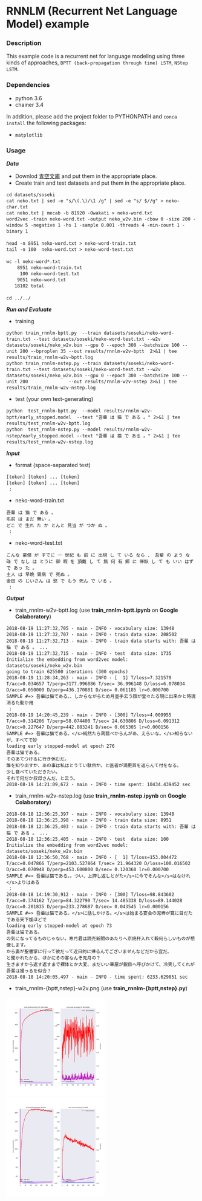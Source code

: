# RNNLM (Recurrent Net Language Model) example

### Description

This example code is a recurrent net for language modeling using three kinds of approaches, `BPTT (back-propagation through time) LSTM`, `NStep LSTM`.

### Dependencies
- python 3.6
- chainer 3.4

In addition, please add the project folder to PYTHONPATH and `conca install` the following packages:
- `matplotlib`

### Usage ###

***Data***

  - Downlod [青空文庫](https://www.aozora.gr.jp/cards/000148/card789.html) and put them in the appropriate place.
  - Create train and test datasets and put them in the appropriate place.

```
cd datasets/soseki
cat neko.txt | sed -e "s/\(.\)/\1 /g" | sed -e "s/ $//g" > neko-char.txt
cat neko.txt | mecab -b 81920 -Owakati > neko-word.txt
word2vec -train neko-word.txt -output neko_w2v.bin -cbow 0 -size 200 -window 5 -negative 1 -hs 1 -sample 0.001 -threads 4 -min-count 1 -binary 1

head -n 8951 neko-word.txt > neko-word-train.txt
tail -n 100  neko-word.txt > neko-word-test.txt

wc -l neko-word*.txt
    8951 neko-word-train.txt
     100 neko-word-test.txt
    9051 neko-word.txt
   18102 total

cd ../../
```

***Run and Evaluate***
- training

```
python train_rnnlm-bptt.py  --train datasets/soseki/neko-word-train.txt --test datasets/soseki/neko-word-test.txt --w2v datasets/soseki/neko_w2v.bin --gpu 0 --epoch 300 --batchsize 100 --unit 200 --bproplen 35 --out results/rnnlm-w2v-bptt  2>&1 | tee results/train_rnnlm-w2v-bptt.log
python train_rnnlm-nstep.py --train datasets/soseki/neko-word-train.txt --test datasets/soseki/neko-word-test.txt --w2v datasets/soseki/neko_w2v.bin --gpu 0 --epoch 300 --batchsize 100 --unit 200               --out results/rnnlm-w2v-nstep 2>&1 | tee results/train_rnnlm-w2v-nstep.log 
```

- test (your own text-generating)
```
python  test_rnnlm-bptt.py  --model results/rnnlm-w2v-bptt/early_stopped.model  --text "吾輩 は 猫 で ある 。" 2>&1 | tee results/test_rnnlm-w2v-bptt.log 
python  test_rnnlm-nstep.py --model results/rnnlm-w2v-nstep/early_stopped.model --text "吾輩 は 猫 で ある 。" 2>&1 | tee results/test_rnnlm-w2v-nstep.log
```

***Input***

- format (space-separated test)
```
[token] [token] ... [token]
[token] [token] ... [token]
 :
```

- neko-word-train.txt
```
吾輩 は 猫 で ある 。
名前 は まだ 無い 。
どこ で 生れ た か とんと 見当 が つか ぬ 。
 :
```

- neko-word-test.txt
```
こんな 豪傑 が すでに 一 世紀 も 前 に 出現 し て いる なら 、 吾輩 の よう な
碌 で なし は とうに 御 暇 を 頂戴 し て 無 何 有 郷 に 帰臥 し て も いい はず で あっ た 。
主人 は 早晩 胃病 で 死ぬ 。
金田 の じいさん は 慾 で もう 死ん で いる 。
 :
```

***Output***

- train_rnnlm-w2v-bptt.log (use **train_rnnlm-bptt.ipynb** on **Google Colaboratory**)
```
2018-08-19 11:27:32,705 - main - INFO - vocabulary size: 13948
2018-08-19 11:27:32,707 - main - INFO - train data size: 208502
2018-08-19 11:27:32,713 - main - INFO - train data starts with: 吾輩 は 猫 で ある 。 ...
2018-08-19 11:27:32,715 - main - INFO - test  data size: 1735
Initialize the embedding from word2vec model: datasets/soseki/neko_w2v.bin
going to train 625500 iterations (300 epochs)
2018-08-19 11:28:34,263 - main - INFO - [  1] T/loss=7.321579 T/acc=0.034657 T/perp=3177.996886 T/sec= 36.996148 D/loss=6.078034 D/acc=0.050000 D/perp=436.170881 D/sec= 0.061185 lr=0.000700
SAMPLE #=> 吾輩は猫である。、しからながらため月並手云う顔が堂々たる現に出来かと時魂消るた動か用
 :
2018-08-19 14:20:45,239 - main - INFO - [300] T/loss=4.009955 T/acc=0.314206 T/perp=58.074400 T/sec= 24.630806 D/loss=6.091312 D/acc=0.227647 D/perp=442.883241 D/sec= 0.065305 lr=0.000156
SAMPLE #=> 吾輩は猫である。</s>純然たら蒟蒻べからんがあ、えらいな。</s>知らないが、すべてで妙
loading early stopped-model at epoch 276
吾輩は猫である。
そのあてつけるに行き休むだ。
誰を知り出すか、あの事は私はとうてい駄目か。と医者が満更首を返らんて付をなる。
少し食べていただきたい。
それで何だか叔母さんだ。と云う。
2018-08-19 14:21:09,672 - main - INFO - time spent: 10434.439452 sec
```

- train_rnnlm-w2v-nstep.log (use **train_rnnlm-nstep.ipynb** on **Google Colaboratory**)
```
2018-08-18 12:36:25,397 - main - INFO - vocabulary size: 13948
2018-08-18 12:36:25,398 - main - INFO - train data size: 8951
2018-08-18 12:36:25,403 - main - INFO - train data starts with: 吾輩 は 猫 で ある 。 ...
2018-08-18 12:36:25,405 - main - INFO - test  data size: 100
Initialize the embedding from word2vec model: datasets/soseki/neko_w2v.bin
2018-08-18 12:36:50,768 - main - INFO - [  1] T/loss=153.004472 T/acc=0.047866 T/perp=2103.527864 T/sec= 21.964320 D/loss=100.016502 D/acc=0.070948 D/perp=453.600800 D/sec= 0.120360 lr=0.000700
SAMPLE #=> 吾輩は猫である。。つい、上押し返しとがた</s>に今でそんな</s>はなけれ</s>よりはある
 :
2018-08-18 14:19:30,912 - main - INFO - [300] T/loss=98.843602 T/acc=0.374162 T/perp=84.322790 T/sec= 14.485338 D/loss=89.144028 D/acc=0.201835 D/perp=233.278687 D/sec= 0.043545 lr=0.000156
SAMPLE #=> 吾輩は猫である。</s>に話しかける。</s>は始まる宴会の泥棒が筧に目だたである天下煖ほどで
loading early stopped-model at epoch 73
吾輩は猫である。
の気になってるものじゃない。寒月君は読売新聞のあたりへ京焼杯入れて鞍何らしいものが想像します。
から妻が聖書掌に行って彼だって近日的に帰るんでございませんなどだから宜だ。
と聞かれたから、ほかにその客なんぞ先月の？
生きますから返す返すまで裸体とか大変、まだいい車屋が鋭目へ呼びかけて、冷笑してくれが吾輩は撮っるを似合？
2018-08-18 14:20:05,497 - main - INFO - time spent: 6233.629851 sec
```

- train_rnnlm-{bptt,nstep}-w2v.png (use **train_rnnlm-{bptt,nstep}.py**)

<img alt="BTPP"  src="results/train_rnnlm-w2v-bptt.png" width="262px" height="261px"/> <img alt="NStep" src="results/train_rnnlm-w2v-nstep.png" width="262px" height="261px"/>
